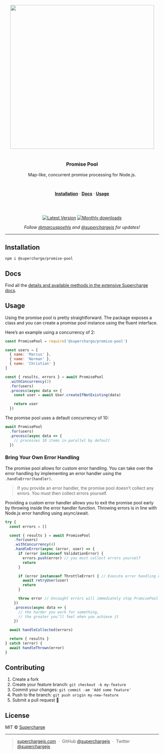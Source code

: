 <div align="center">
  <a href="https://superchargejs.com">
    <img width="471" style="max-width:100%;" src="https://superchargejs.com/images/supercharge-text.svg" />
  </a>
  <br/>
  <br/>
  <p>
    <h3>Promise Pool</h3>
  </p>
  <p>
    Map-like, concurrent promise processing for Node.js.
  </p>
  <br/>
  <p>
    <a href="#installation"><strong>Installation</strong></a> ·
    <a href="#docs"><strong>Docs</strong></a> ·
    <a href="#usage"><strong>Usage</strong></a>
  </p>
  <br/>
  <br/>
  <p>
    <a href="https://www.npmjs.com/package/@supercharge/promise-pool"><img src="https://img.shields.io/npm/v/@supercharge/promise-pool.svg" alt="Latest Version"></a>
    <a href="https://www.npmjs.com/package/@supercharge/promise-pool"><img src="https://img.shields.io/npm/dm/@supercharge/promise-pool.svg" alt="Monthly downloads"></a>
  </p>
  <p>
    <em>Follow <a href="http://twitter.com/marcuspoehls">@marcuspoehls</a> and <a href="http://twitter.com/superchargejs">@superchargejs</a> for updates!</em>
  </p>
</div>

---

## Installation

```
npm i @supercharge/promise-pool
```


## Docs
Find all the [details and available methods in the extensive Supercharge docs](https://superchargejs.com/docs/promise-pool).


## Usage
Using the promise pool is pretty straightforward. The package exposes a class and you can create a promise pool instance using the fluent interface.

Here’s an example using a concurrency of 2:

```js
const PromisePool = require('@supercharge/promise-pool')

const users = [
  { name: 'Marcus' },
  { name: 'Norman' },
  { name: 'Christian' }
]

const { results, errors } = await PromisePool
  .withConcurrency(2)
  .for(users)
  .process(async data => {
    const user = await User.createIfNotExisting(data)

    return user
  })
```

The promise pool uses a default concurrency of 10:

```js
await PromisePool
  .for(users)
  .process(async data => {
    // processes 10 items in parallel by default
  })
```

### Bring Your Own Error Handling
The promise pool allows for custom error handling. You can take over the error handling by implementing an error handler using the `.handleError(handler)`.

> If you provide an error handler, the promise pool doesn’t collect any errors. You must then collect errors yourself.

Providing a custom error handler allows you to exit the promise pool early by throwing inside the error handler function. Throwing errors is in line with Node.js error handling using async/await.

```js
try {
  const errors = []

  const { results } = await PromisePool
    .for(users)
    .withConcurrency(4)
    .handleError(async (error, user) => {
      if (error instanceof ValidationError) {
        errors.push(error) // you must collect errors yourself
        return
      }

      if (error instanceof ThrottleError) { // Execute error handling on specific errors
        await retryUser(user)
        return
      }

      throw error // Uncaught errors will immediately stop PromisePool
    })
    .process(async data => {
      // the harder you work for something,
      // the greater you’ll feel when you achieve it
    })

  await handleCollected(errors)

  return { results }
} catch (error) {
  await handleThrown(error)
}
```


## Contributing

1.  Create a fork
2.  Create your feature branch: `git checkout -b my-feature`
3.  Commit your changes: `git commit -am 'Add some feature'`
4.  Push to the branch: `git push origin my-new-feature`
5.  Submit a pull request 🚀


## License
MIT © [Supercharge](https://superchargejs.com)

---

> [superchargejs.com](https://superchargejs.com) &nbsp;&middot;&nbsp;
> GitHub [@superchargejs](https://github.com/superchargejs/) &nbsp;&middot;&nbsp;
> Twitter [@superchargejs](https://twitter.com/superchargejs)
